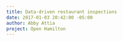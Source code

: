```yaml
---
title: Data-driven restaurant inspections
date: 2017-01-03 20:42:00 -05:00
author: Abby Attia
project: Open Hamilton
---
```


